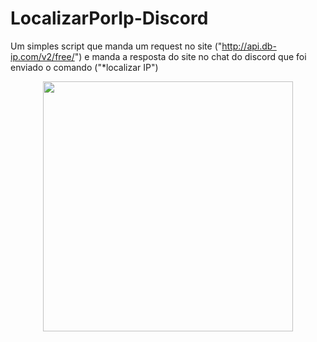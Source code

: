 # LocalizarPorIp-Discord
Um simples script que manda um request no site ("http://api.db-ip.com/v2/free/") e manda a resposta do site no chat do discord que foi enviado o comando ("*localizar IP")
<div align="center">
    <img src="/LocalizarIP.jpg" width="400px"</img> 
</div>

